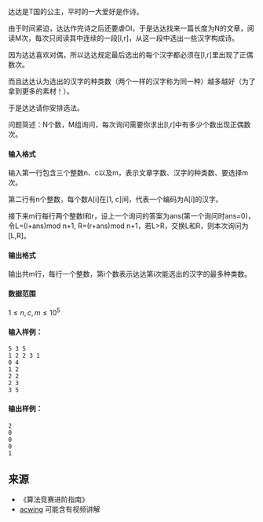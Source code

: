 达达是T国的公主，平时的一大爱好是作诗。

由于时间紧迫，达达作完诗之后还要虐OI，于是达达找来一篇长度为N的文章，阅读M次，每次只阅读其中连续的一段\[l,r\]，从这一段中选出一些汉字构成诗。

因为达达喜欢对偶，所以达达规定最后选出的每个汉字都必须在\[l,r\]里出现了正偶数次。

而且达达认为选出的汉字的种类数（两个一样的汉字称为同一种）越多越好（为了拿到更多的素材！）。

于是达达请你安排选法。

问题简述：N个数，M组询问，每次询问需要你求出\[l,r\]中有多少个数出现正偶数次。

#### 输入格式

输入第一行包含三个整数n、c以及m，表示文章字数、汉字的种类数、要选择m次。

第二行有n个整数，每个数A\[i\]在\[1, c\]间，代表一个编码为A\[i\]的汉字。

接下来m行每行两个整数l和r，设上一个询问的答案为ans(第一个询问时ans=0)，令L=(l+ans)mod n+1, R=(r+ans)mod n+1，若L>R，交换L和R，则本次询问为\[L,R\]。

#### 输出格式

输出共m行，每行一个整数，第i个数表示达达第i次能选出的汉字的最多种类数。

#### 数据范围

$1 \le n,c,m \le 10^5$

#### 输入样例：

```
5 3 5
1 2 2 3 1
0 4
1 2
2 2
2 3
3 5
```

#### 输出样例：

```
2
0
0
0
1
```

## 来源 
- 《算法竞赛进阶指南》
- [acwing](https://www.acwing.com/problem/content/265/) 可能含有视频讲解